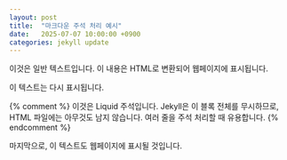 ```yaml
---
layout: post
title:  "마크다운 주석 처리 예시"
date:   2025-07-07 10:00:00 +0900
categories: jekyll update
---
```


이것은 일반 텍스트입니다. 이 내용은 HTML로 변환되어 웹페이지에 표시됩니다.

<!--
이 부분은 HTML 주석입니다.
여기에 있는 내용은 HTML로 변환되지 않으며,
웹페이지 소스 코드에서만 볼 수 있습니다.
-->

이 텍스트는 다시 표시됩니다.

{% comment %}
이것은 Liquid 주석입니다.
Jekyll은 이 블록 전체를 무시하므로,
HTML 파일에는 아무것도 남지 않습니다.
여러 줄을 주석 처리할 때 유용합니다.
{% endcomment %}

마지막으로, 이 텍스트도 웹페이지에 표시될 것입니다.